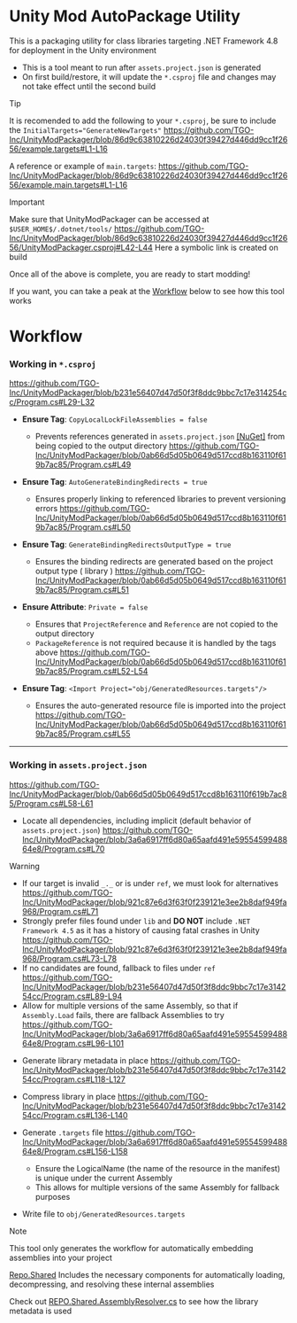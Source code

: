 # Unity Mod AutoPackage Utility

This is a packaging utility for class libraries targeting .NET Framework 4.8 for deployment in the Unity environment

- This is a tool meant to run after `assets.project.json` is generated
- On first build/restore, it will update the `*.csproj` file and changes may not take effect until the second build

> [!TIP]
> It is recomended to add the following to your `*.csproj`, be sure to include the `InitialTargets="GenerateNewTargets"`
> https://github.com/TGO-Inc/UnityModPackager/blob/86d9c63810226d24030f39427d446dd9cc1f2656/example.targets#L1-L16


A reference or example of `main.targets`:
https://github.com/TGO-Inc/UnityModPackager/blob/86d9c63810226d24030f39427d446dd9cc1f2656/example.main.targets#L1-L16

> [!IMPORTANT]
> Make sure that UnityModPackager can be accessed at `$USER_HOME$/.dotnet/tools/`
> https://github.com/TGO-Inc/UnityModPackager/blob/86d9c63810226d24030f39427d446dd9cc1f2656/UnityModPackager.csproj#L42-L44
> Here a symbolic link is created on build

Once all of the above is complete, you are ready to start modding!

If you want, you can take a peak at the [Workflow](README.md#workflow) below to see how this tool works

# Workflow

### Working in `*.csproj`
https://github.com/TGO-Inc/UnityModPackager/blob/b231e56407d47d50f3f8ddc9bbc7c17e314254cc/Program.cs#L29-L32

- **Ensure Tag**: `CopyLocalLockFileAssemblies = false`
  - Prevents references generated in `assets.project.json` [[NuGet]](https://nuget.org/) from being copied to the output directory
    https://github.com/TGO-Inc/UnityModPackager/blob/0ab66d5d05b0649d517ccd8b163110f619b7ac85/Program.cs#L49

- **Ensure Tag**: `AutoGenerateBindingRedirects = true`
  - Ensures properly linking to referenced libraries to prevent versioning errors
    https://github.com/TGO-Inc/UnityModPackager/blob/0ab66d5d05b0649d517ccd8b163110f619b7ac85/Program.cs#L50
    
- **Ensure Tag**: `GenerateBindingRedirectsOutputType = true`
  - Ensures the binding redirects are generated based on the project output type ( library )
    https://github.com/TGO-Inc/UnityModPackager/blob/0ab66d5d05b0649d517ccd8b163110f619b7ac85/Program.cs#L51
 
- **Ensure Attribute**: `Private = false`
  - Ensures that `ProjectReference` and `Reference` are not copied to the output directory
  - `PackageReference` is not required because it is handled by the tags above
    https://github.com/TGO-Inc/UnityModPackager/blob/0ab66d5d05b0649d517ccd8b163110f619b7ac85/Program.cs#L52-L54
 
- **Ensure Tag**: `<Import Project="obj/GeneratedResources.targets"/>`
  - Ensures the auto-generated resource file is imported into the project
    https://github.com/TGO-Inc/UnityModPackager/blob/0ab66d5d05b0649d517ccd8b163110f619b7ac85/Program.cs#L55

***

### Working in `assets.project.json`
https://github.com/TGO-Inc/UnityModPackager/blob/0ab66d5d05b0649d517ccd8b163110f619b7ac85/Program.cs#L58-L61

- Locate all dependencies, including implicit (default behavior of `assets.project.json`)
  https://github.com/TGO-Inc/UnityModPackager/blob/3a6a6917ff6d80a65aafd491e5955459948864e8/Program.cs#L70

> [!WARNING]
> - If our target is invalid `_._` or is under `ref`, we must look for alternatives
> https://github.com/TGO-Inc/UnityModPackager/blob/921c87e6d3f63f0f239121e3ee2b8daf949fa968/Program.cs#L71
> - Strongly prefer files found under `lib` and **DO NOT** include `.NET Framework 4.5` as it has a history of causing fatal crashes in Unity
> https://github.com/TGO-Inc/UnityModPackager/blob/921c87e6d3f63f0f239121e3ee2b8daf949fa968/Program.cs#L73-L78
> - If no candidates are found, fallback to files under `ref`
> https://github.com/TGO-Inc/UnityModPackager/blob/b231e56407d47d50f3f8ddc9bbc7c17e314254cc/Program.cs#L89-L94
> - Allow for multiple versions of the same Assembly, so that if `Assembly.Load` fails, there are fallback Assemblies to try
> https://github.com/TGO-Inc/UnityModPackager/blob/3a6a6917ff6d80a65aafd491e5955459948864e8/Program.cs#L96-L101

- Generate library metadata in place
  https://github.com/TGO-Inc/UnityModPackager/blob/b231e56407d47d50f3f8ddc9bbc7c17e314254cc/Program.cs#L118-L127

- Compress library in place
  https://github.com/TGO-Inc/UnityModPackager/blob/b231e56407d47d50f3f8ddc9bbc7c17e314254cc/Program.cs#L136-L140
  
- Generate `.targets` file
  https://github.com/TGO-Inc/UnityModPackager/blob/3a6a6917ff6d80a65aafd491e5955459948864e8/Program.cs#L156-L158
  - Ensure the LogicalName (the name of the resource in the manifest) is unique under the current Assembly
  - This allows for multiple versions of the same Assembly for fallback purposes

 - Write file to `obj/GeneratedResources.targets`

> [!NOTE]
> This tool only generates the workflow for automatically embedding assemblies into your project
> 
> [Repo.Shared](https://github.com/TGO-Inc/REPO.Shared) Includes the necessary components for automatically loading, decompressing, and resolving these internal assemblies
> 
> Check out [REPO.Shared.AssemblyResolver.cs](https://github.com/TGO-Inc/REPO.Shared/blob/6817cb6d2d214869e8d970d99a46c84601130347/Internal/AssemblyResolver.cs#L143-L183) to see how the library metadata is used

